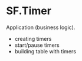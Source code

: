 # SF.Timer

Application (business logic).

- creating timers
- start/pause timers
- building table with timers
